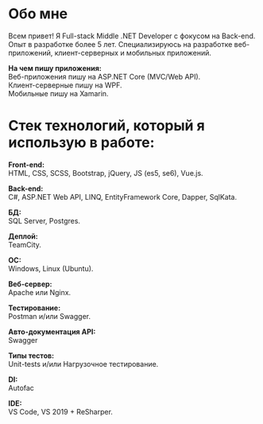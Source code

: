 # Обо мне
Всем привет! Я Full-stack Middle .NET Developer с фокусом на Back-end. Опыт в разработке более 5 лет. Специализируюсь на разработке веб-приложений, клиент-серверных и мобильных приложений.

<strong>На чем пишу приложения: </strong> <br>
Веб-приложения пишу на ASP.NET Core (MVC/Web API). <br>
Клиент-серверные пишу на WPF. <br>
Мобильные пишу на Xamarin.

# Стек технологий, который я использую в работе:
<strong>Front-end: </strong> <br>
HTML, CSS, SCSS, Bootstrap, jQuery, JS (es5, se6), Vue.js. <br>

<strong>Back-end: </strong> <br>
C#, ASP.NET Web API, LINQ, EntityFramework Core, Dapper, SqlKata.

<strong>БД: </strong> <br>
SQL Server, Postgres.

<strong>Деплой: </strong> <br>
TeamCity.

<strong>OC: </strong> <br>
Windows, Linux (Ubuntu).

<strong>Веб-сервер: </strong> <br>
Apache или Nginx.

<strong>Тестирование: </strong> <br>
Postman и/или Swagger.

<strong>Авто-документация API: </strong> <br>
Swagger

<strong>Типы тестов: </strong> <br>
Unit-tests и/или Нагрузочное тестирование.

<strong>DI: </strong> <br>
Autofac

<strong>IDE: </strong> <br>
VS Code, VS 2019 + ReSharper.
